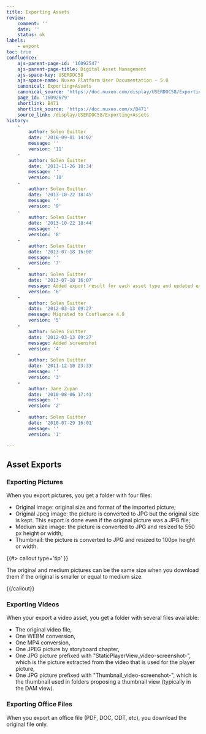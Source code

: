 ```yaml
---
title: Exporting Assets
review:
    comment: ''
    date: ''
    status: ok
labels:
    - export
toc: true
confluence:
    ajs-parent-page-id: '16092547'
    ajs-parent-page-title: Digital Asset Management
    ajs-space-key: USERDOC58
    ajs-space-name: Nuxeo Platform User Documentation - 5.8
    canonical: Exporting+Assets
    canonical_source: 'https://doc.nuxeo.com/display/USERDOC58/Exporting+Assets'
    page_id: '16092679'
    shortlink: B471
    shortlink_source: 'https://doc.nuxeo.com/x/B471'
    source_link: /display/USERDOC58/Exporting+Assets
history:
    - 
        author: Solen Guitter
        date: '2016-09-01 14:02'
        message: ''
        version: '11'
    - 
        author: Solen Guitter
        date: '2013-11-26 18:34'
        message: ''
        version: '10'
    - 
        author: Solen Guitter
        date: '2013-10-22 18:45'
        message: ''
        version: '9'
    - 
        author: Solen Guitter
        date: '2013-10-22 18:44'
        message: ''
        version: '8'
    - 
        author: Solen Guitter
        date: '2013-07-18 16:08'
        message: ''
        version: '7'
    - 
        author: Solen Guitter
        date: '2013-07-18 16:07'
        message: Added export result for each asset type and updated export steps
        version: '6'
    - 
        author: Solen Guitter
        date: '2012-03-13 09:27'
        message: Migrated to Confluence 4.0
        version: '5'
    - 
        author: Solen Guitter
        date: '2012-03-13 09:27'
        message: Added screenshot
        version: '4'
    - 
        author: Solen Guitter
        date: '2011-12-10 23:33'
        message: ''
        version: '3'
    - 
        author: Jane Zupan
        date: '2010-08-06 17:41'
        message: ''
        version: '2'
    - 
        author: Solen Guitter
        date: '2010-07-29 16:01'
        message: ''
        version: '1'

---
```

## Asset Exports

### Exporting Pictures

When you export pictures, you get a folder with four files:

*   Original image: original size and format of the imported picture;
*   Original Jpeg image: the picture is converted to JPG but the original size is kept. This export is done even if the original picture was a JPG file;
*   Medium size image: the picture is converted to JPG and resized to 550 px height or width;
*   Thumbnail: the picture is converted to JPG and resized to 100px height or width.

{{#> callout type='tip' }}

The original and medium pictures can be the same size when you download them if the original is smaller or equal to medium size.

{{/callout}}

### Exporting Videos

When your export a video asset, you get a folder with several files available:

*   The original video file,
*   One WEBM conversion,
*   One MP4 conversion,
*   One JPEG picture by storyboard chapter,
*   One JPG picture prefixed with "StaticPlayerView_video-screenshot-", which is the picture extracted from the video that is used for the player picture,
*   One JPG picture prefixed with "Thumbnail_video-screenshot-", which is the thumbnail used in folders proposing a thumbnail view (typically in the DAM view).

### Exporting Office Files

When you export an office file (PDF, DOC, ODT, etc), you download the original file only.

&nbsp;